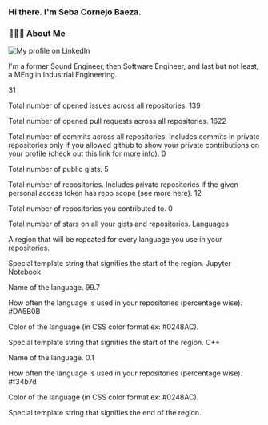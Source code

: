 <h3> Hi there.  I'm Seba Cornejo Baeza.</h3>
<h3> 👨🏻‍💻 About Me </h3>

![My profile on LinkedIn](https://img.shields.io/badge/Seba%20Cornejo%20-LinkedIn-informational?style=appveyor?link=http://linkedin.com/in/sebastian-cornejo-baeza)

I'm a former Sound Engineer, then Software Engineer, and last but not least, a MEng in Industrial Engineering.
 

31

Total number of opened issues across all repositories.
139

Total number of opened pull requests across all repositories.
1622

Total number of commits across all repositories. Includes commits in private repositories only if you allowed github to show your private contributions on your profile (check out this link for more info).
0

Total number of public gists.
5

Total number of repositories. Includes private repositories if the given personal access token has repo scope (see more here).
12

Total number of repositories you contributed to.
0

Total number of stars on all your gists and repositories.
Languages

A region that will be repeated for every language you use in your repositories.

Special template string that signifies the start of the region.
Jupyter Notebook

Name of the language.
99.7

How often the language is used in your repositories (percentage wise).
#DA5B0B

Color of the language (in CSS color format ex: #0248AC).

Special template string that signifies the start of the region.
C++

Name of the language.
0.1

How often the language is used in your repositories (percentage wise).
#f34b7d

Color of the language (in CSS color format ex: #0248AC).

Special template string that signifies the end of the region.
